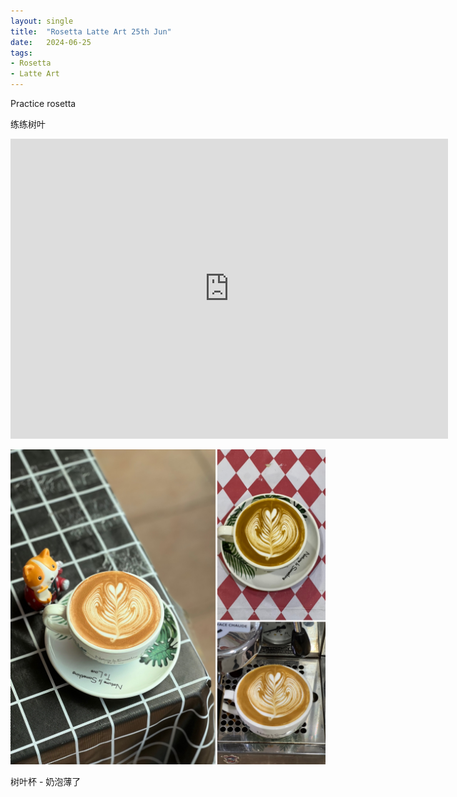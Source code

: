```yaml
---
layout: single
title:  "Rosetta Latte Art 25th Jun"
date:   2024-06-25
tags:
- Rosetta
- Latte Art
---
```



Practice rosetta

练练树叶


<div class="embed-container">
  <iframe
      src="https://www.youtube.com/embed/khYPUo-UXIE"
      width="700"
      height="480"
      frameborder="0"
      allowfullscreen="true">
  </iframe>
</div>



![](/assets/img/2024/06/25/C576C1E8-52B4-478F-BD47-9134BC32A671.JPG)



树叶杯 - 奶泡薄了

